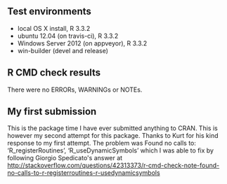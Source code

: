 ## Test environments
* local OS X install, R 3.3.2
* ubuntu 12.04 (on travis-ci), R 3.3.2
* Windows Server 2012 (on appveyor), R 3.3.2
* win-builder (devel and release)

## R CMD check results
There were no ERRORs, WARNINGs or NOTEs.

## My first submission
This is the package time I have ever submitted anything to CRAN. This is however my second attempt for this package. Thanks to Kurt for his kind response to my first attempt. The problem was 
Found no calls to: ‘R_registerRoutines’, ‘R_useDynamicSymbols’
which I was able to fix by following Giorgio Spedicato's answer at
http://stackoverflow.com/questions/42313373/r-cmd-check-note-found-no-calls-to-r-registerroutines-r-usedynamicsymbols

